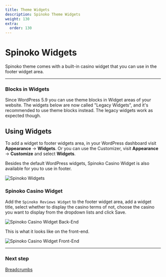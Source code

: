 ```yaml
---
title: Theme Widgets
description: Spinoko Theme Widgets
weight: 130
extra:
  order: 130
---
```


# Spinoko Widgets

Spinoko theme comes with a built-in casino widget that you can use in the footer widget area.

---

### Blocks in Widgets

Since WordPress 5.9 you can use theme blocks in Widget areas of your website. The widgets below are now called "Legacy Widgets", and it's recommended to use theme blocks instead.
The legacy widgets work as expected though.

## Using Widgets

To add a widget to footer widgets area, in your WordPress dashboard visit **Appearance** &#8594; **Widgets**.
Or you can use the Customizer, visit **Appearance** &#8594; **Customize** and select **Widgets**.

Besides the default WordPress widgets, Spinoko Casino Widget is also available for you to use in footer.

![Spinoko Widgets](https://media.dinomatic.com/images/docs/spinoko/spinoko-widgets.png)

### Spinoko Casino Widget

Add the <code>Spinoko Reviews Widget</code> to the footer widget area, add a widget title, select whether to display the casino terms of not, choose the casino you want to display from the dropdown lists and click Save.

![Spinoko Casino Widget Back-End](https://media.dinomatic.com/images/docs/spinoko/spinoko-casino-widget-admin.png)

This is what it looks like on the front-end.

![Spinoko Casino Widget Front-End](https://media.dinomatic.com/images/docs/spinoko/spinoko-casino-widget-frontend.png)

---

### Next step

[Breadcrumbs](/docs/spinoko/breadcrumbs/)

